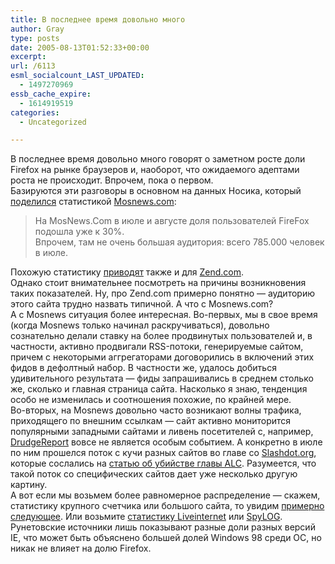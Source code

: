 ```yaml
---
title: В последнее время довольно много
author: Gray
type: posts
date: 2005-08-13T01:52:33+00:00
excerpt:
url: /6113
esml_socialcount_LAST_UPDATED:
  - 1497270969
essb_cache_expire:
  - 1614919519
categories:
  - Uncategorized

---
```








В последнее время довольно много говорят о заметном росте доли Firefox на рынке браузеров и, наоборот, что ожидаемого адептами роста не происходит. Впрочем, пока о первом.  
Базируются эти разговоры в основном на данных Носика, который <a href="http://www.livejournal.com/users/dolboeb/594782.html" target="_blank">поделился</a> статистикой <a href="http://mosnews.com/" target="_blank">Mosnews.com</a>:

> На MosNews.Com в июле и августе доля пользователей FireFox подошла уже к 30%.  
> Впрочем, там не очень большая аудитория: всего 785.000 человек в июле.

Похожую статистику <a href="http://www.livejournal.com/users/stas/326848.html" target="_blank">приводят</a> также и для <a href="http://zend.com/" target="_blank">Zend.com</a>.  
Однако стоит внимательнее посмотреть на причины возникновения таких показателей. Ну, про Zend.com примерно понятно &#8212; аудиторию этого сайта трудно назвать типичной. А что с Mosnews.com?  
А с Mosnews ситуация более интересная. Во-первых, мы в свое время (когда Mosnews только начинал раскручиваться), довольно сознательно делали ставку на более продвинутых пользователей и, в частности, активно продвигали RSS-потоки, генерируемые сайтом, причем с некоторыми аггрегаторами договорились в включений этих фидов в дефолтный набор. В частности же, удалось добиться удивительного результата &#8212; фиды запрашивались в среднем столько же, сколько и главная страница сайта. Насколько я знаю, тенденция особо не изменилась и соотношения похожие, по крайней мере.  
Во-вторых, на Mosnews довольно часто возникают волны трафика, приходящего по внешним ссылкам &#8212; сайт активно мониторится популярными западными сайтами и ливень посетителей с, например, <a href="http://www.drudgereport.com/" target="_blank">DrudgeReport</a> вовсе не является особым событием. А конкретно в июле по ним прошелся поток с кучи разных сайтов во главе со <a href="http://slashdot.org" target="_blank">Slashdot.org</a>, которые сослались на <a href="http://www.mosnews.com/news/2005/07/25/spammerdead.shtml" target="_blank">статью об убийстве главы ALC</a>. Разумеется, что такой поток со специфических сайтов дает уже несколько другую картину.  
А вот если мы возьмем более равномерное распределение &#8212; скажем, статистику крупного счетчика или большого сайта, то увидим <a href="http://www.thecounter.com/stats/2005/July/browser.php" target="_blank">примерно следующее</a>. Или возьмите <a href="http://www.liveinternet.ru/stat/ru/browsers.html?period=month" target="_blank">статистику Liveinternet</a> или <a href="http://gs.spylog.ru/r/?reportId=10&#038;categoryId=1" target="_blank">SpyLOG</a>. Рунетовские источники лишь показывают разные доли разных версий IE, что может быть объяснено большей долей Windows 98 среди ОС, но никак не влияет на долю Firefox.